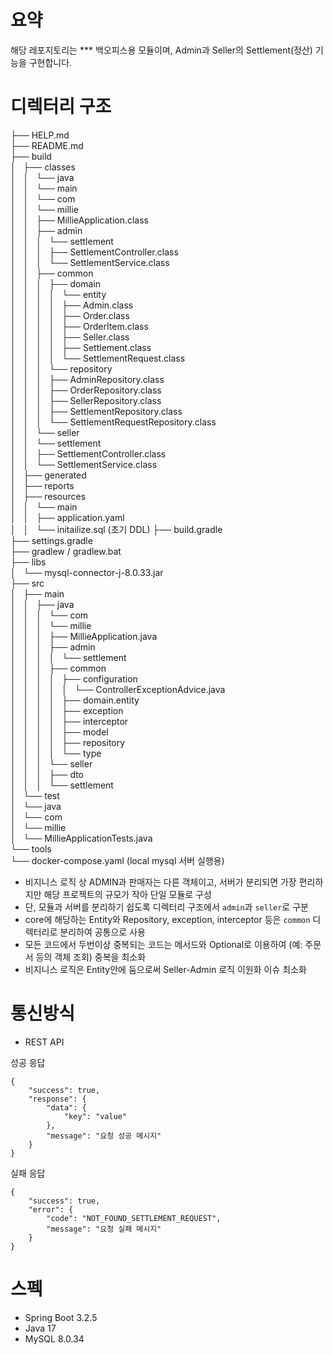 # 요약
해당 레포지토리는 *** 백오피스용 모듈이며, Admin과 Seller의 Settlement(정산) 기능을 구현합니다.

# 디렉터리 구조

├── HELP.md  
├── README.md  
├── build  
│   ├── classes  
│   │   └── java  
│   │       └── main  
│   │           └── com  
│   │               └── millie  
│   │                   ├── MillieApplication.class  
│   │                   ├── admin  
│   │                   │   └── settlement  
│   │                   │       ├── SettlementController.class  
│   │                   │       └── SettlementService.class  
│   │                   ├── common  
│   │                   │   ├── domain  
│   │                   │   │   └── entity  
│   │                   │   │       ├── Admin.class  
│   │                   │   │       ├── Order.class  
│   │                   │   │       ├── OrderItem.class  
│   │                   │   │       ├── Seller.class  
│   │                   │   │       ├── Settlement.class  
│   │                   │   │       └── SettlementRequest.class  
│   │                   │   └── repository  
│   │                   │       ├── AdminRepository.class  
│   │                   │       ├── OrderRepository.class  
│   │                   │       ├── SellerRepository.class  
│   │                   │       ├── SettlementRepository.class  
│   │                   │       └── SettlementRequestRepository.class  
│   │                   └── seller  
│   │                       └── settlement  
│   │                           ├── SettlementController.class  
│   │                           └── SettlementService.class  
│   ├── generated  
│   ├── reports  
│   ├── resources  
│   │   └── main  
│   │       ├── application.yaml  
│   │       └── initailize.sql (초기 DDL)
├── build.gradle  
├── settings.gradle  
├── gradlew / gradlew.bat  
├── libs  
│   └── mysql-connector-j-8.0.33.jar  
├── src  
│   ├── main  
│   │   ├── java  
│   │   │   └── com  
│   │   │       └── millie  
│   │   │           ├── MillieApplication.java  
│   │   │           ├── admin  
│   │   │           │   └── settlement  
│   │   │           ├── common  
│   │   │           │   ├── configuration  
│   │   │           │   │   └── ControllerExceptionAdvice.java  
│   │   │           │   ├── domain.entity  
│   │   │           │   ├── exception  
│   │   │           │   ├── interceptor  
│   │   │           │   ├── model  
│   │   │           │   ├── repository  
│   │   │           │   └── type  
│   │   │           └── seller  
│   │   │               ├── dto  
│   │   │               └── settlement  
│   └── test  
│       └── java  
│           └── com  
│               └── millie  
│                   └── MillieApplicationTests.java  
└── tools  
└── docker-compose.yaml (local mysql 서버 실행용)

* 비지니스 로직 상 ADMIN과 판매자는 다른 객체이고, 서버가 분리되면 가장 편리하지만 해당 프로젝트의 규모가 작아 단일 모듈로 구성
* 단, 모듈과 서버를 분리하기 쉽도록 디렉터리 구조에서 `admin`과 `seller`로 구분
* core에 해당하는 Entity와 Repository, exception, interceptor 등은 `common` 디렉터리로 분리하여 공통으로 사용
* 모든 코드에서 두번이상 중복되는 코드는 메서드와 Optional로 이용하여 (예: 주문서 등의 객체 조회) 중복을 최소화
* 비지니스 로직은 Entity안에 둠으로써 Seller-Admin 로직 이원화 이슈 최소화

# 통신방식
* REST API

성공 응답
```
{
    "success": true,
    "response": {
        "data": {
            "key": "value"
        },
        "message": "요청 성공 메시지"
    }
}
```

실패 응답
```
{
    "success": true,
    "error": {
        "code": "NOT_FOUND_SETTLEMENT_REQUEST",
        "message": "요청 실패 메시지"
    }
}
```

# 스펙 
* Spring Boot 3.2.5
* Java 17
* MySQL 8.0.34

